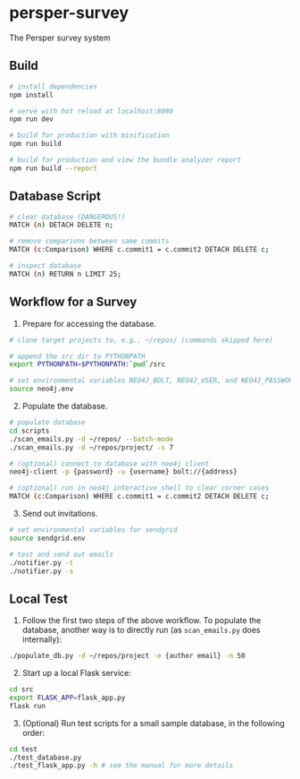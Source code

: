 # persper-survey

The Persper survey system

## Build

``` bash
# install dependencies
npm install

# serve with hot reload at localhost:8080
npm run dev

# build for production with minification
npm run build

# build for production and view the bundle analyzer report
npm run build --report
```

## Database Script

``` bash
# clear database (DANGEROUS!)
MATCH (n) DETACH DELETE n;

# remove comparions between same commits
MATCH (c:Comparison) WHERE c.commit1 = c.commit2 DETACH DELETE c;

# inspect database
MATCH (n) RETURN n LIMIT 25;
```

## Workflow for a Survey

1. Prepare for accessing the database.

``` bash
# clone target projects to, e.g., ~/repos/ (commands skipped here)

# append the src dir to PYTHONPATH
export PYTHONPATH=$PYTHONPATH:`pwd`/src

# set environmental variables NEO4J_BOLT, NEO4J_USER, and NEO4J_PASSWORD
source neo4j.env
```

2. Populate the database.

``` bash
# populate database
cd scripts
./scan_emails.py -d ~/repos/ --batch-mode
./scan_emails.py -d ~/repos/project/ -s 7

# (optional) connect to database with neo4j client
neo4j-client -p {password} -u {username} bolt://{address}

# (optional) run in neo4j interactive shell to clear corner cases
MATCH (c:Comparison) WHERE c.commit1 = c.commit2 DETACH DELETE c;
```

3. Send out invitations.

``` bash
# set environmental variables for sendgrid
source sendgrid.env

# test and send out emails
./notifier.py -t
./notifier.py -s
```

## Local Test 

1. Follow the first two steps of the above workflow. To populate the database, another way is to directly run (as `scan_emails.py` does internally):

``` bash
./populate_db.py -d ~/repos/project -e {author email} -n 50
```

2. Start up a local Flask service:

``` bash
cd src
export FLASK_APP=flask_app.py
flask run
```

3. (Optional) Run test scripts for a small sample database, in the following order:

``` bash
cd test
./test_database.py
./test_flask_app.py -h # see the manual for more details
```

